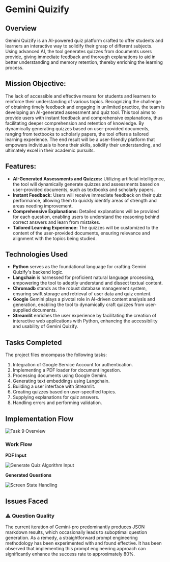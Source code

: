 # Gemini Quizify

## Overview

Gemini Quizify is an AI-powered quiz platform crafted to offer students and learners an interactive way to solidify their grasp of different subjects. Using advanced AI, the tool generates quizzes from documents users provide, giving immediate feedback and thorough explanations to aid in better understanding and memory retention, thereby enriching the learning process.

## Mission Objective:

The lack of accessible and effective means for students and learners to reinforce their understanding of various topics. Recognizing the challenge of obtaining timely feedback and engaging in unlimited practice, the team is developing an AI-generated assessment and quiz tool. This tool aims to provide users with instant feedback and comprehensive explanations, thus facilitating deeper comprehension and retention of knowledge. By dynamically generating quizzes based on user-provided documents, ranging from textbooks to scholarly papers, the tool offers a tailored learning experience. The end result will be a user-friendly platform that empowers individuals to hone their skills, solidify their understanding, and ultimately excel in their academic pursuits.

## Features:

- **AI-Generated Assessments and Quizzes:** Utilizing artificial intelligence, the tool will dynamically generate quizzes and assessments based on user-provided documents, such as textbooks and scholarly papers.
- **Instant Feedback:** Users will receive immediate feedback on their quiz performance, allowing them to quickly identify areas of strength and areas needing improvement.
- **Comprehensive Explanations:** Detailed explanations will be provided for each question, enabling users to understand the reasoning behind correct answers and learn from mistakes.
- **Tailored Learning Experience:** The quizzes will be customized to the content of the user-provided documents, ensuring relevance and alignment with the topics being studied.

## Technologies Used

- **Python** serves as the foundational language for crafting Gemini Quizify's backend logic.
- **Langchain** is harnessed for proficient natural language processing, empowering the tool to adeptly understand and dissect textual content.
- **Chromadb** stands as the robust database management system, ensuring swift storage and retrieval of user data and quiz content.
- **Google** Gemini plays a pivotal role in AI-driven content analysis and generation, enabling the tool to dynamically craft quizzes from user-supplied documents.
- **Streamlit** enriches the user experience by facilitating the creation of interactive web applications with Python, enhancing the accessibility and usability of Gemini Quizify.

## Tasks Completed

The project files encompass the following tasks:

1. Integration of Google Service Account for authentication.
2. Implementing a PDF loader for document ingestion.
3. Processing documents using Google Gemini.
4. Generating text embeddings using Langchain.
5. Building a user interface with Streamlit.
6. Creating quizzes based on user-specified topics.
7. Supplying explanations for quiz answers.
8. Handling errors and performing validation.

## Implementation Flow

![Task 9 Overview](https://github.com/Rohit04121998/Gemini-Quizify/tree/main/assets/implementation.png)

### Work Flow

**PDF Input**

![Generate Quiz Algorithm Input](https://github.com/Rohit04121998/Gemini-Quizify/tree/main/assets/implementation.png)


**Generated Questions**

![Screen State Handling](https://github.com/Rohit04121998/Gemini-Quizify/blob/main/assets/generated_question.png)

## Issues Faced

### ⚠️ Question Quality

The current iteration of Gemini-pro predominantly produces JSON markdown results, which occasionally leads to suboptimal question generation. As a remedy, a straightforward prompt engineering methodology has been experimented with and found effective. It has been observed that implementing this prompt engineering approach can significantly enhance the success rate to approximately 80%.
